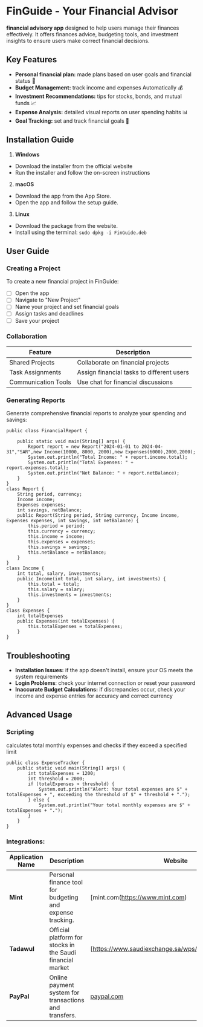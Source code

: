 # FinGuide - Your Financial Advisor
 **financial advisory app** designed to help users manage their finances effectively. It offers finances advice, budgeting tools, and investment insights to ensure users make correct financial decisions.

## Key Features
- **Personal financial plan:** made plans based on user goals and financial status 📝
- **Budget Management:** track income and expenses Automatically 💰
- **Investment Recommendations:** tips for stocks, bonds, and mutual funds 📈
-  **Expense Analysis:**  detailed visual reports on user spending habits 📊
- **Goal Tracking:** set and track financial goals 🎯

## Installation Guide

1.  **Windows**  
 - Download the installer from the official website
 - Run the installer and follow the on-screen instructions 

 2.  **macOS**  
 - Download the app from the App Store. 
 - Open the app and follow the setup guide. 
 3.  **Linux** 
  - Download the package from the website.
  - Install using the terminal:  ```sudo dpkg -i FinGuide.deb ```

## User Guide 

### Creating a Project
To create a new financial project in FinGuide:
 - [ ] Open the app
 - [ ] Navigate to "New Project"
 - [ ] Name your project and set financial goals
 - [ ] Assign tasks and deadlines 
 - [ ] Save your project
 
 ### Collaboration 
| Feature          | Description                       |
|------------------|-----------------------------------|
| Shared Projects  | Collaborate on financial projects |
| Task Assignments | Assign financial tasks to different users|
| Communication Tools| Use chat for financial discussions|

### Generating Reports

Generate comprehensive financial reports to analyze your spending and savings:
```
public class FinancialReport {

    public static void main(String[] args) {
        Report report = new Report("2024-01-01 to 2024-04-31","SAR",new Income(10000, 8000, 2000),new Expenses(6000),2000,2000);
        System.out.println("Total Income: " + report.income.total);
        System.out.println("Total Expenses: " + report.expenses.total);
        System.out.println("Net Balance: " + report.netBalance);
    }
}
class Report {
    String period, currency;
    Income income;
    Expenses expenses;
    int savings, netBalance;
    public Report(String period, String currency, Income income, Expenses expenses, int savings, int netBalance) {
        this.period = period;
        this.currency = currency;
        this.income = income;
        this.expenses = expenses;
        this.savings = savings;
        this.netBalance = netBalance;
    }
}
class Income {
    int total, salary, investments;
    public Income(int total, int salary, int investments) {
        this.total = total;
        this.salary = salary;
        this.investments = investments;
    }
}
class Expenses {
    int totalExpenses
    public Expenses(int totalExpenses) {
        this.totalExpenses = totalExpenses;  
    }
}
```

## Troubleshooting

- **Installation Issues:** if the app doesn't install, ensure your OS meets the system requirements
- **Login Problems**: check your internet connection or reset your password
- **Inaccurate Budget Calculations:** if discrepancies occur, check your income and expense entries for accuracy and correct currency

## Advanced Usage

### Scripting
calculates total monthly expenses and checks if they exceed a specified limit
```
public class ExpenseTracker {
    public static void main(String[] args) {
        int totalExpenses = 1200;
        int threshold = 2000; 
        if (totalExpenses > threshold) {
            System.out.println("Alert: Your total expenses are $" + totalExpenses + ", exceeding the threshold of $" + threshold + ".");
        } else {
            System.out.println("Your total monthly expenses are $" + totalExpenses + ".");
        }
    }
}
```
### Integrations:

| Application Name      | Description |      Website                   |
|-----------------------|------------|---------------------------|
| **Mint**| Personal finance tool for budgeting and expense tracking.| [mint.com(https://www.mint.com) |
| **Tadawul**| Official platform for stocks in the Saudi financial market | [https://www.saudiexchange.sa/wps/portal/tadawul/home/] |
| **PayPal**| Online payment system for transactions and transfers.    | [paypal.com](https://www.paypal.com) |








<!--stackedit_data:
eyJoaXN0b3J5IjpbNzIzNjgxMDMyLC04Njg1NTU1NjIsMTYwNj
c5OTk2MSwxNTc4MjcyNDQ2LDIwOTQ0ODQyNzUsLTEwMzk0Njk3
NjAsMjA0MTc0NDUyNSwyMDkyNjI2ODI3LDEzMDcxNjE0MzMsMj
M4NjE0OTc5LC0yMjM4MzE4MDUsMTA5NTAxNDgxOCwtMzIwNDY5
OTY2LDEwMjYwMTI2NzYsMTE3ODM1OTkxMCwtNTQ2NzU1NzQ2LD
M2MjUxMzk5MiwtMTQ3Nzc0MTg2LDEwNjUyNTg0NzcsLTExMTk2
MzI2ODldfQ==
-->